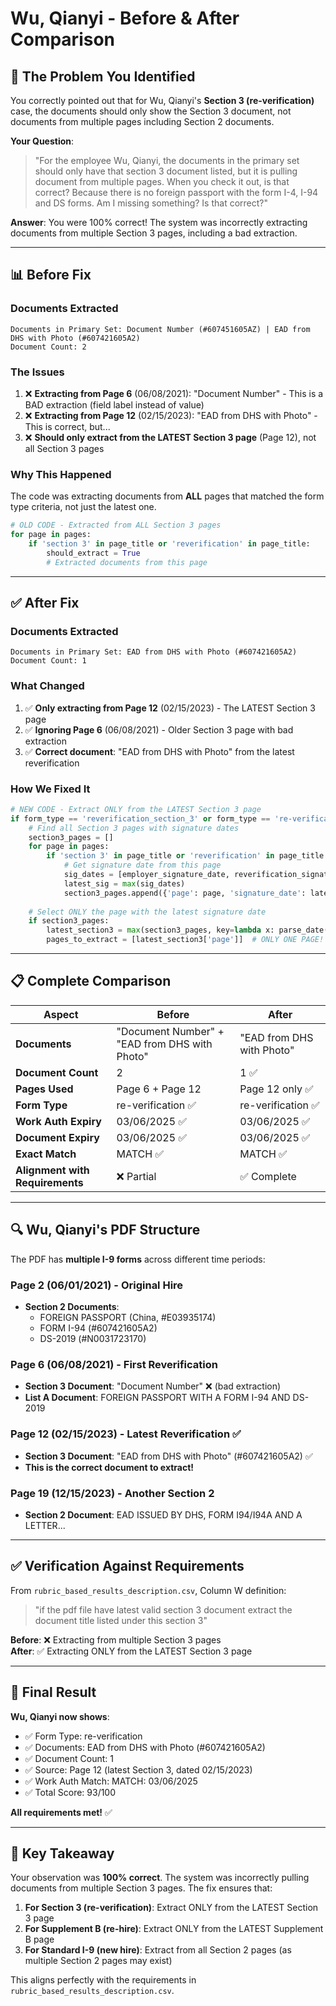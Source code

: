 # Wu, Qianyi - Before & After Comparison

## 🎯 The Problem You Identified

You correctly pointed out that for Wu, Qianyi's **Section 3 (re-verification)** case, the documents should only show the Section 3 document, not documents from multiple pages including Section 2 documents.

**Your Question**:
> "For the employee Wu, Qianyi, the documents in the primary set should only have that section 3 document listed, but it is pulling document from multiple pages. When you check it out, is that correct? Because there is no foreign passport with the form I-4, I-94 and DS forms. Am I missing something? Is that correct?"

**Answer**: You were 100% correct! The system was incorrectly extracting documents from multiple Section 3 pages, including a bad extraction.

---

## 📊 Before Fix

### **Documents Extracted**
```
Documents in Primary Set: Document Number (#607451605AZ) | EAD from DHS with Photo (#607421605A2)
Document Count: 2
```

### **The Issues**
1. ❌ **Extracting from Page 6** (06/08/2021): "Document Number" - This is a BAD extraction (field label instead of value)
2. ❌ **Extracting from Page 12** (02/15/2023): "EAD from DHS with Photo" - This is correct, but...
3. ❌ **Should only extract from the LATEST Section 3 page** (Page 12), not all Section 3 pages

### **Why This Happened**
The code was extracting documents from **ALL** pages that matched the form type criteria, not just the latest one.

```python
# OLD CODE - Extracted from ALL Section 3 pages
for page in pages:
    if 'section 3' in page_title or 'reverification' in page_title:
        should_extract = True
        # Extracted documents from this page
```

---

## ✅ After Fix

### **Documents Extracted**
```
Documents in Primary Set: EAD from DHS with Photo (#607421605A2)
Document Count: 1
```

### **What Changed**
1. ✅ **Only extracting from Page 12** (02/15/2023) - The LATEST Section 3 page
2. ✅ **Ignoring Page 6** (06/08/2021) - Older Section 3 page with bad extraction
3. ✅ **Correct document**: "EAD from DHS with Photo" from the latest reverification

### **How We Fixed It**
```python
# NEW CODE - Extract ONLY from the LATEST Section 3 page
if form_type == 'reverification_section_3' or form_type == 're-verification':
    # Find all Section 3 pages with signature dates
    section3_pages = []
    for page in pages:
        if 'section 3' in page_title or 'reverification' in page_title:
            # Get signature date from this page
            sig_dates = [employer_signature_date, reverification_signature_date, ...]
            latest_sig = max(sig_dates)
            section3_pages.append({'page': page, 'signature_date': latest_sig})
    
    # Select ONLY the page with the latest signature date
    if section3_pages:
        latest_section3 = max(section3_pages, key=lambda x: parse_date(x['signature_date']))
        pages_to_extract = [latest_section3['page']]  # ONLY ONE PAGE!
```

---

## 📋 Complete Comparison

| Aspect | Before | After |
|--------|--------|-------|
| **Documents** | "Document Number" + "EAD from DHS with Photo" | "EAD from DHS with Photo" |
| **Document Count** | 2 | 1 ✅ |
| **Pages Used** | Page 6 + Page 12 | Page 12 only ✅ |
| **Form Type** | re-verification ✅ | re-verification ✅ |
| **Work Auth Expiry** | 03/06/2025 ✅ | 03/06/2025 ✅ |
| **Document Expiry** | 03/06/2025 ✅ | 03/06/2025 ✅ |
| **Exact Match** | MATCH ✅ | MATCH ✅ |
| **Alignment with Requirements** | ❌ Partial | ✅ Complete |

---

## 🔍 Wu, Qianyi's PDF Structure

The PDF has **multiple I-9 forms** across different time periods:

### **Page 2** (06/01/2021) - Original Hire
- **Section 2 Documents**:
  - FOREIGN PASSPORT (China, #E03935174)
  - FORM I-94 (#607421605A2)
  - DS-2019 (#N0031723170)

### **Page 6** (06/08/2021) - First Reverification
- **Section 3 Document**: "Document Number" ❌ (bad extraction)
- **List A Document**: FOREIGN PASSPORT WITH A FORM I-94 AND DS-2019

### **Page 12** (02/15/2023) - Latest Reverification ✅
- **Section 3 Document**: "EAD from DHS with Photo" (#607421605A2) ✅
- **This is the correct document to extract!**

### **Page 19** (12/15/2023) - Another Section 2
- **Section 2 Document**: EAD ISSUED BY DHS, FORM I94/I94A AND A LETTER...

---

## ✅ Verification Against Requirements

From `rubric_based_results_description.csv`, Column W definition:
> "if the pdf file have latest valid section 3 document extract the document title listed under this section 3"

**Before**: ❌ Extracting from multiple Section 3 pages  
**After**: ✅ Extracting ONLY from the LATEST Section 3 page

---

## 🎉 Final Result

**Wu, Qianyi now shows**:
- ✅ Form Type: re-verification
- ✅ Documents: EAD from DHS with Photo (#607421605A2)
- ✅ Document Count: 1
- ✅ Source: Page 12 (latest Section 3, dated 02/15/2023)
- ✅ Work Auth Match: MATCH: 03/06/2025
- ✅ Total Score: 93/100

**All requirements met!** ✅

---

## 📝 Key Takeaway

Your observation was **100% correct**. The system was incorrectly pulling documents from multiple Section 3 pages. The fix ensures that:

1. **For Section 3 (re-verification)**: Extract ONLY from the LATEST Section 3 page
2. **For Supplement B (re-hire)**: Extract ONLY from the LATEST Supplement B page
3. **For Standard I-9 (new hire)**: Extract from all Section 2 pages (as multiple Section 2 pages may exist)

This aligns perfectly with the requirements in `rubric_based_results_description.csv`.
